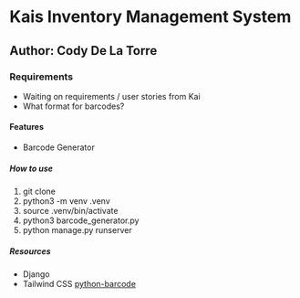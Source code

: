 # Kais Inventory Management System

## Author: Cody De La Torre

### Requirements

- Waiting on requirements / user stories from Kai
- What format for barcodes?

#### Features

- Barcode Generator

##### How to use

1. git clone
2. python3 -m venv .venv
3. source .venv/bin/activate
4. python3 barcode_generator.py
5. python manage.py runserver

##### Resources

- Django
- Tailwind CSS
[python-barcode](https://python-barcode.readthedocs.io/en/stable/getting-started.html)
